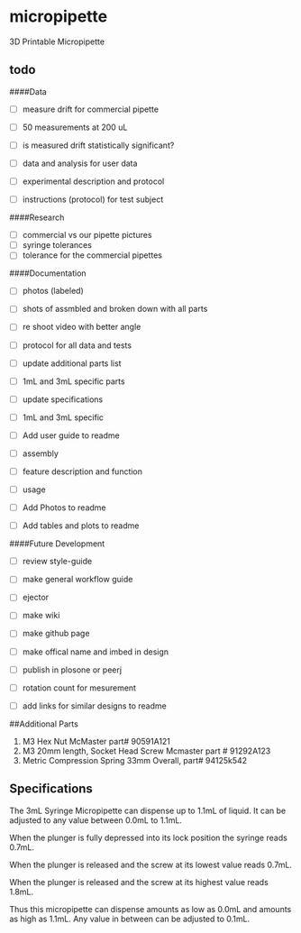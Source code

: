 micropipette
============

3D Printable Micropipette

todo
----

####Data 

- [ ] measure drift for commercial pipette
 - [ ] 50 measurements at 200 uL
 - [ ] is measured drift statistically significant?
 
- [ ] data and analysis for user data
 - [ ] experimental description and protocol
 - [ ] instructions (protocol) for test subject

####Research
- [ ] commercial vs our pipette pictures 
- [ ] syringe tolerances
- [ ] tolerance for the commercial pipettes 
 
####Documentation 
- [ ] photos (labeled)
 - [ ] shots of assmbled and broken down with all parts

- [ ] re shoot video with better angle
- [ ] protocol for all data and tests

- [ ] update additional parts list
 - [ ] 1mL and 3mL specific parts
 
- [ ] update specifications
 - [ ] 1mL and 3mL specific
 
- [ ] Add user guide to readme
 - [ ] assembly
 - [ ] feature description and function
 - [ ] usage
 
- [ ] Add Photos to readme

- [ ] Add tables and plots to readme 
 
####Future Development

- [ ] review style-guide
- [ ] make general workflow guide

- [ ] ejector
- [ ] make wiki
- [ ] make github page
- [ ] make offical name and imbed in design  
- [ ] publish in plosone or peerj 
- [ ] rotation count for mesurement 
- [ ] add links for similar designs to readme

##Additional Parts

1. M3 Hex Nut McMaster part# 90591A121
2. M3 20mm length, Socket Head Screw Mcmaster part # 91292A123
3. Metric Compression Spring 33mm Overall, part# 94125k542


## Specifications
The 3mL Syringe Micropipette can dispense up to 1.1mL of liquid. It can be adjusted to any value between 0.0mL to 1.1mL.

When the plunger is fully depressed into its lock position the syringe reads 0.7mL. 

When the plunger is released and the screw at its lowest value reads 0.7mL.

When the plunger is released and the screw at its highest value reads 1.8mL.

Thus this micropipette can dispense amounts as low as 0.0mL and amounts as high as 1.1mL. Any value in between can be adjusted to 0.1mL.
